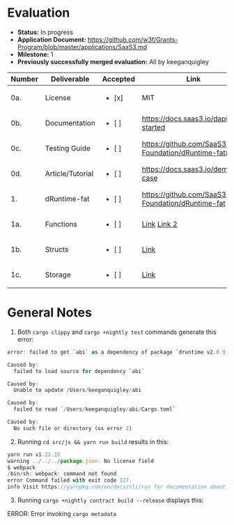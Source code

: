 # Evaluation

- **Status:** In progress
- **Application Document:** https://github.com/w3f/Grants-Program/blob/master/applications/SaaS3.md
- **Milestone:** 1
- **Previously successfully merged evaluation:** All by keeganquigley


| Number | Deliverable   | Accepted | Link                                                                                 | Notes |
|--------|---------------|----------|----------------------------------------------------------------------------|-------|
| 0a.    | License   | <ul><li>[x] </li></ul> | MIT            |               |
| 0b.    | Documentation       | <ul><li>[ ] </li></ul> | https://docs.saas3.io/dapi/get-started |    |
| 0c.    | Testing Guide      | <ul><li>[ ] </li></ul> | https://github.com/SaaS3-Foundation/dRuntime-fat#test |  |
| 0d.    | Article/Tutorial        | <ul><li>[ ] </li></ul> | https://docs.saas3.io/demo-case
| 1.     | dRuntime-fat | <ul><li>[ ] </li></ul> | https://github.com/SaaS3-Foundation/dRuntime-fat |       |
| 1a.    | Functions | <ul><li>[ ] </li></ul> | [Link](https://github.com/SaaS3-Foundation/dRuntime-fat/blob/fb213ec6974739f9495a4fb3c37b8f1e7026c6cb/src/lib.rs#L418) [Link 2](https://github.com/SaaS3-Foundation/dRuntime-fat/blob/fb213ec6974739f9495a4fb3c37b8f1e7026c6cb/src/lib.rs#L100)  |
| 1b.    | Structs | <ul><li>[ ] </li></ul> | [Link](https://github.com/SaaS3-Foundation/dRuntime-fat/blob/fb213ec6974739f9495a4fb3c37b8f1e7026c6cb/src/lib.rs#L45)
| 1c.    | Storage | <ul><li>[ ] </li></ul> | [Link](https://github.com/SaaS3-Foundation/dRuntime-fat/blob/fb213ec6974739f9495a4fb3c37b8f1e7026c6cb/src/lib.rs#L34)

# General Notes

1. Both `cargo clippy` and `cargo +nightly test` commands generate this error:

```rust
error: failed to get `abi` as a dependency of package `druntime v2.0.9 (/Users/keeganquigley/dRuntime-fat)`

Caused by:
  failed to load source for dependency `abi`

Caused by:
  Unable to update /Users/keeganquigley/abi

Caused by:
  failed to read `/Users/keeganquigley/abi/Cargo.toml`

Caused by:
  No such file or directory (os error 2)
```
2. Running `cd src/js && yarn run build` results in this:

```js
yarn run v1.22.15
warning ../../../package.json: No license field
$ webpack
/bin/sh: webpack: command not found
error Command failed with exit code 127.
info Visit https://yarnpkg.com/en/docs/cli/run for documentation about this command.
```
3. Running `cargo +nightly contract build --release` displays this:

ERROR: Error invoking `cargo metadata`
